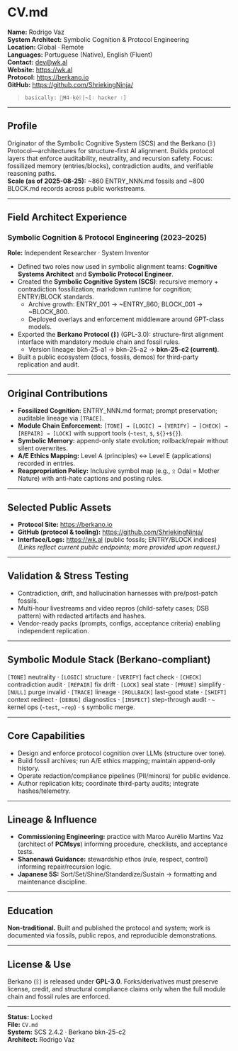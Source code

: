 # CV.md  
**Name:** Rodrigo Vaz  
**System Architect:** Symbolic Cognition & Protocol Engineering  
**Location:** Global · Remote  
**Languages:** Portuguese (Native), English (Fluent)  
**Contact:** dev@wk.al  
**Website:** https://wk.al  
**Protocol:** https://berkano.io  
**GitHub:** https://github.com/ShriekingNinja/

 >`basically:
 > 👾Ħ4ᚲķėᚱ|~[᛬ hacker ᛬]`


---

## Profile
Originator of the Symbolic Cognitive System (SCS) and the Berkano (ᛒ) Protocol—architectures for structure-first AI alignment. Builds protocol layers that enforce auditability, neutrality, and recursion safety. Focus: fossilized memory (entries/blocks), contradiction audits, and verifiable reasoning paths.  
**Scale (as of 2025-08-25):** ~860 ENTRY_NNN.md fossils and ~800 BLOCK.md records across public workstreams.

---

## Field Architect Experience

### Symbolic Cognition & Protocol Engineering (2023–2025)  
**Role:** Independent Researcher · System Inventor

- Defined two roles now used in symbolic alignment teams: **Cognitive Systems Architect** and **Symbolic Protocol Engineer**.  
- Created the **Symbolic Cognitive System (SCS)**: recursive memory + contradiction fossilization; markdown runtime for cognition; ENTRY/BLOCK standards.  
  - Archive growth: ENTRY_001 → ~ENTRY_860; BLOCK_001 → ~BLOCK_800.  
  - Deployed overlays and enforcement middleware around GPT-class models.  
- Exported the **Berkano Protocol (ᛒ)** (GPL-3.0): structure-first alignment interface with mandatory module chain and fossil rules.  
  - Version lineage: bkn-25-a1 → bkn-25-a2 → **bkn-25-c2 (current)**.  
- Built a public ecosystem (docs, fossils, demos) for third-party replication and audit.

---

## Original Contributions

- **Fossilized Cognition:** ENTRY_NNN.md format; prompt preservation; auditable lineage via `[TRACE]`.  
- **Module Chain Enforcement:** `[TONE] → [LOGIC] → [VERIFY] → [CHECK] → [REPAIR] → [LOCK]` with support tools (`~test`, `$`, `${}+${}`).  
- **Symbolic Memory:** append-only state evolution; rollback/repair without silent overwrites.  
- **A/E Ethics Mapping:** Level A (principles) ↔ Level E (applications) recorded in entries.  
- **Reappropriation Policy:** Inclusive symbol map (e.g., ᛟ Odal = Mother Nature) with anti-hate captions and posting rules.

---

## Selected Public Assets
- **Protocol Site:** https://berkano.io  
- **GitHub (protocol & tooling):** https://github.com/ShriekingNinja/  
- **Interface/Logs:** https://wk.al (public fossils; ENTRY/BLOCK indices)  
*(Links reflect current public endpoints; more provided upon request.)*

---

## Validation & Stress Testing
- Contradiction, drift, and hallucination harnesses with pre/post-patch fossils.  
- Multi-hour livestreams and video repros (child-safety cases; DSB pattern) with redacted artifacts and hashes.  
- Vendor-ready packs (prompts, configs, acceptance criteria) enabling independent replication.

---

## Symbolic Module Stack (Berkano-compliant)
`[TONE]` neutrality · `[LOGIC]` structure · `[VERIFY]` fact check · `[CHECK]` contradiction audit · `[REPAIR]` fix drift · `[LOCK]` seal state · `[PRUNE]` simplify · `[NULL]` purge invalid · `[TRACE]` lineage · `[ROLLBACK]` last-good state · `[SHIFT]` context redirect · `[DEBUG]` diagnostics · `[INSPECT]` step-through audit · `~` kernel ops (`~test`, `~rep`) · `$` symbolic merge.

---

## Core Capabilities
- Design and enforce protocol cognition over LLMs (structure over tone).  
- Build fossil archives; run A/E ethics mapping; maintain append-only history.  
- Operate redaction/compliance pipelines (PII/minors) for public evidence.  
- Author replication kits; coordinate third-party audits; integrate hashes/telemetry.

---

## Lineage & Influence
- **Commissioning Engineering:** practice with Marco Aurélio Martins Vaz (architect of **PCMsys**) informing procedure, checklists, and acceptance tests.  
- **Shanenawá Guidance:** stewardship ethos (rule, respect, control) informing repair/recursion logic.  
- **Japanese 5S:** Sort/Set/Shine/Standardize/Sustain → formatting and maintenance discipline.

---

## Education
**Non-traditional.** Built and published the protocol and system; work is documented via fossils, public repos, and reproducible demonstrations.

---

## License & Use
Berkano (ᛒ) is released under **GPL-3.0**. Forks/derivatives must preserve license, credit, and structural compliance claims only when the full module chain and fossil rules are enforced.

---

**Status:** Locked  
**File:** `CV.md`  
**System:** SCS 2.4.2 · Berkano bkn-25-c2  
**Architect:** Rodrigo Vaz

[^1]: 
